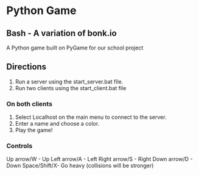 # Python Game

## Bash - A variation of bonk.io
A Python game built on PyGame for our school project

## Directions
1. Run a server using the start_server.bat file.
2. Run two clients using the start_client.bat file

### On both clients
1. Select Localhost on the main menu to connect to the server.
2. Enter a name and choose a color.
3. Play the game!

### Controls
Up arrow/W - Up
Left arrow/A - Left
Right arrow/S - Right
Down arrow/D - Down
Space/Shift/X- Go heavy (collisions will be stronger)
